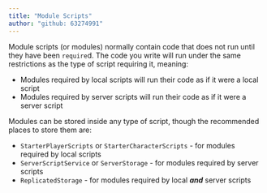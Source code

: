 ```yaml
---
title: "Module Scripts"
author: "github: 63274991"
---
```


Module scripts (or modules) normally contain code that does not run until they have been `require`d. The code you write will run under the same restrictions as the type of script requiring it, meaning:

-   Modules required by local scripts will run their code as if it were a local script
-   Modules required by server scripts will run their code as if it were a server script

Modules can be stored inside any type of script, though the recommended places to store them are:

-   `StarterPlayerScripts` or `StarterCharacterScripts` - for modules required by local scripts
-   `ServerScriptService` or `ServerStorage` - for modules required by server scripts
-   `ReplicatedStorage` - for modules required by local **_and_** server scripts
